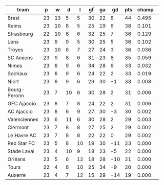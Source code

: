 |     team     | p  | w  | d  | l  | gf | ga | gd  | pts | champ | top2  | top3  | top4  |  5-7  | bot4  | bot3  | bot2  |
|--------------|----|----|----|----|----|----|-----|-----|-------|-------|-------|-------|-------|-------|-------|-------|
| Brest        | 23 | 13 |  5 |  5 | 30 | 22 |   8 |  44 | 0.495 | 0.703 | 0.812 | 0.881 | 0.094 | 0.000 | 0.000 | 0.000|
| Reims        | 23 | 10 |  8 |  5 | 25 | 19 |   6 |  38 | 0.101 | 0.240 | 0.371 | 0.491 | 0.279 | 0.000 | 0.000 | 0.000|
| Strasbourg   | 22 | 10 |  6 |  6 | 32 | 25 |   7 |  36 | 0.129 | 0.293 | 0.441 | 0.566 | 0.246 | 0.001 | 0.000 | 0.000|
| Lens         | 23 |  9 |  9 |  5 | 30 | 25 |   5 |  36 | 0.102 | 0.252 | 0.392 | 0.516 | 0.266 | 0.001 | 0.000 | 0.000|
| Troyes       | 23 | 10 |  6 |  7 | 27 | 24 |   3 |  36 | 0.036 | 0.102 | 0.181 | 0.272 | 0.295 | 0.003 | 0.001 | 0.000|
| SC Amiens    | 23 |  9 |  8 |  6 | 31 | 23 |   8 |  35 | 0.059 | 0.153 | 0.266 | 0.384 | 0.293 | 0.002 | 0.000 | 0.000|
| Nimes        | 23 |  8 |  9 |  6 | 34 | 28 |   6 |  33 | 0.032 | 0.096 | 0.177 | 0.270 | 0.286 | 0.005 | 0.001 | 0.000|
| Sochaux      | 23 |  8 |  9 |  6 | 24 | 22 |   2 |  33 | 0.019 | 0.062 | 0.122 | 0.192 | 0.264 | 0.007 | 0.002 | 0.000|
| Niort        | 23 |  8 |  9 |  6 | 29 | 30 |  -1 |  33 | 0.008 | 0.027 | 0.060 | 0.099 | 0.190 | 0.023 | 0.008 | 0.003|
| Bourg-Peronn | 23 |  7 | 10 |  6 | 30 | 28 |   2 |  31 | 0.006 | 0.019 | 0.043 | 0.078 | 0.161 | 0.035 | 0.013 | 0.004|
| GFC Ajaccio  | 23 |  8 |  7 |  8 | 24 | 22 |   2 |  31 | 0.006 | 0.022 | 0.050 | 0.088 | 0.182 | 0.022 | 0.008 | 0.002|
| AC Ajaccio   | 23 |  8 |  6 |  9 | 27 | 30 |  -3 |  30 | 0.002 | 0.006 | 0.013 | 0.026 | 0.078 | 0.093 | 0.042 | 0.015|
| Valenciennes | 23 |  6 | 11 |  6 | 30 | 28 |   2 |  29 | 0.003 | 0.013 | 0.033 | 0.056 | 0.135 | 0.046 | 0.018 | 0.006|
| Clermont     | 23 |  7 |  8 |  8 | 27 | 25 |   2 |  29 | 0.002 | 0.007 | 0.020 | 0.037 | 0.099 | 0.072 | 0.031 | 0.010|
| Le Havre AC  | 23 |  7 |  8 |  8 | 22 | 22 |   0 |  29 | 0.002 | 0.008 | 0.021 | 0.046 | 0.124 | 0.051 | 0.021 | 0.007|
| Red Star FC  | 23 |  5 |  8 | 10 | 19 | 30 | -11 |  23 | 0.000 | 0.000 | 0.000 | 0.000 | 0.003 | 0.651 | 0.472 | 0.290|
| Stade Laval  | 23 |  4 | 10 |  9 | 18 | 23 |  -5 |  22 | 0.000 | 0.000 | 0.000 | 0.000 | 0.003 | 0.588 | 0.405 | 0.237|
| Orléans      | 23 |  5 |  6 | 12 | 18 | 28 | -10 |  21 | 0.000 | 0.000 | 0.000 | 0.000 | 0.001 | 0.797 | 0.654 | 0.454|
| Tours        | 22 |  4 |  8 | 10 | 25 | 34 |  -9 |  20 | 0.000 | 0.000 | 0.000 | 0.000 | 0.001 | 0.766 | 0.614 | 0.435|
| Auxerre      | 23 |  4 |  7 | 12 | 15 | 29 | -14 |  19 | 0.000 | 0.000 | 0.000 | 0.000 | 0.000 | 0.838 | 0.710 | 0.535|
